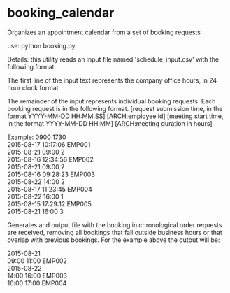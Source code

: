 # booking_calendar
Organizes an appointment calendar from a set of booking requests

use:
python booking.py

Details:
this utility reads an input file named 'schedule_input.csv' with the following format:

The first line of the input text represents the company office hours, in 24 hour
clock format

The remainder of the input represents individual booking requests. Each
booking request is in the following format.
[request submission time, in the format YYYY-MM-DD HH:MM:SS]
[ARCH:employee id]
[meeting start time, in the format YYYY-MM-DD HH:MM] [ARCH:meeting
duration in hours]

Example:
0900 1730  
2015-08-17 10:17:06 EMP001  
2015-08-21 09:00 2  
2015-08-16 12:34:56 EMP002  
2015-08-21 09:00 2  
2015-08-16 09:28:23 EMP003  
2015-08-22 14:00 2  
2015-08-17 11:23:45 EMP004  
2015-08-22 16:00 1  
2015-08-15 17:29:12 EMP005  
2015-08-21 16:00 3  

Generates and output file with the booking in chronological order requests are received, removing all bookings that fall outside business hours or that overlap with previous bookings. For the example above the output will be:

2015-08-21  
09:00 11:00 EMP002  
2015-08-22  
14:00 16:00 EMP003  
16:00 17:00 EMP004  

